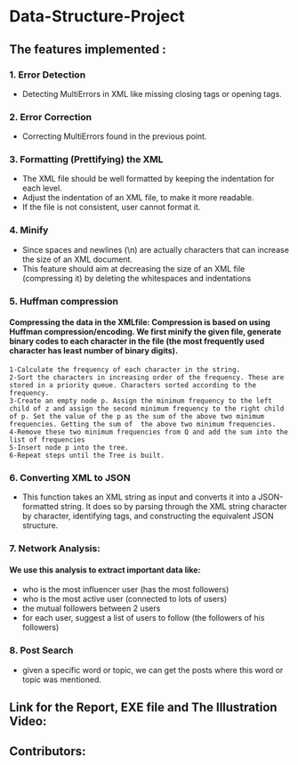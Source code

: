 # Data-Structure-Project
## The features implemented :
###  1. Error Detection
- Detecting MultiErrors in XML like missing closing tags or opening tags.
###   2. Error Correction
- Correcting MultiErrors found in the previous point.

###   3. Formatting (Prettifying) the XML
   - The XML file should be well formatted by keeping the indentation for each level.
   - Adjust the indentation of an XML file, to make it more readable.
   - If the file is not consistent, user cannot format it.

###   4. Minify
- Since spaces and newlines (\n) are actually characters that can increase the size of an XML document.
- This feature should aim at decreasing the size of an XML file (compressing it) by deleting the whitespaces and indentations

###   5. Huffman compression
####     Compressing the data in the XMLfile: Compression is based on using Huffman compression/encoding. We first minify the given file, generate binary codes to each character in the file (the most frequently   used character has least number of binary digits). 
    1-Calculate the frequency of each character in the string.
    2-Sort the characters in increasing order of the frequency. These are stored in a priority queue. Characters sorted according to the frequency.
    3-Create an empty node p. Assign the minimum frequency to the left child of z and assign the second minimum frequency to the right child of p. Set the value of the p as the sum of the above two minimum frequencies. Getting the sum of  the above two minimum frequencies.
    4-Remove these two minimum frequencies from Q and add the sum into the list of frequencies 
    5-Insert node p into the tree.
    6-Repeat steps until the Tree is built.
###   6. Converting XML to JSON
   - This function takes an XML string as input and converts it into  a JSON-formatted string. It does so by parsing through the XML string  character by character, identifying tags, and constructing the  equivalent JSON structure.
###  7. Network Analysis:
#### We use this analysis to extract important data like:
-  who is the most influencer user (has the most followers)
-  who is the most active user (connected to lots of users)
-  the mutual followers between 2 users
-  for each user, suggest a list of users to follow (the followers of his followers)
###  8. Post Search 
- given a specific word or topic, we can get the posts where this  word or topic was mentioned.
## Link for the Report, EXE file and The Illustration Video:

## Contributors:
